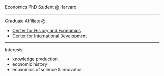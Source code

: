 Economics PhD Student @ Harvard

----

Graduate Affiliate @:
- [Center for History and Economics](https://histecon.fas.harvard.edu)
- [Center for International Development](https://www.hks.harvard.edu/centers/cid)

----

Interests:
- knowledge production
- economic history 
- economics of science & innovation

